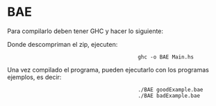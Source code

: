 # BAE
Para compilarlo deben tener GHC y hacer lo siguiente:

  Donde descompriman el zip, ejecuten:
            
                                              ghc -o BAE Main.hs
  
  Una vez compilado el programa, pueden ejecutarlo con los programas ejemplos, es decir:
                                              
                                              ./BAE goodExample.bae
                                              ./BAE badExample.bae

